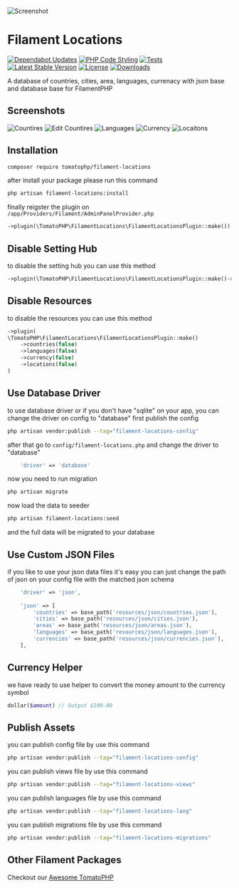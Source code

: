 ![Screenshot](https://raw.githubusercontent.com/tomatophp/filament-locations/master/arts/3x1io-tomato-locations.jpg)

# Filament Locations

[![Dependabot Updates](https://github.com/tomatophp/filament-locations/actions/workflows/dependabot/dependabot-updates/badge.svg)](https://github.com/tomatophp/filament-locations/actions/workflows/dependabot/dependabot-updates)
[![PHP Code Styling](https://github.com/tomatophp/filament-locations/actions/workflows/fix-php-code-styling.yml/badge.svg)](https://github.com/tomatophp/filament-locations/actions/workflows/fix-php-code-styling.yml)
[![Tests](https://github.com/tomatophp/filament-locations/actions/workflows/tests.yml/badge.svg)](https://github.com/tomatophp/filament-locations/actions/workflows/tests.yml)
[![Latest Stable Version](https://poser.pugx.org/tomatophp/filament-locations/version.svg)](https://packagist.org/packages/tomatophp/filament-locations)
[![License](https://poser.pugx.org/tomatophp/filament-locations/license.svg)](https://packagist.org/packages/tomatophp/filament-locations)
[![Downloads](https://poser.pugx.org/tomatophp/filament-locations/d/total.svg)](https://packagist.org/packages/tomatophp/filament-locations)

A database of countries, cities, area, languages, currenacy with json base and database base for FilamentPHP

## Screenshots

![Countires](https://raw.githubusercontent.com/tomatophp/filament-locations/master/arts/country.png)
![Edit Countires](https://raw.githubusercontent.com/tomatophp/filament-locations/master/arts/edit-country.png)
![Languages](https://raw.githubusercontent.com/tomatophp/filament-locations/master/arts/languages.png)
![Currency](https://raw.githubusercontent.com/tomatophp/filament-locations/master/arts/currency.png)
![Locaitons](https://raw.githubusercontent.com/tomatophp/filament-locations/master/arts/locations.png)


## Installation

```bash
composer require tomatophp/filament-locations
```
after install your package please run this command

```bash
php artisan filament-locations:install
```

finally reigster the plugin on `/app/Providers/Filament/AdminPanelProvider.php`

```php
->plugin(\TomatoPHP\FilamentLocations\FilamentLocationsPlugin::make())
```

## Disable Setting Hub 

to disable the setting hub you can use this method

```php
->plugin(\TomatoPHP\FilamentLocations\FilamentLocationsPlugin::make()->settingsHub(false))
```

## Disable Resources

to disable the resources you can use this method

```php
->plugin(
\TomatoPHP\FilamentLocations\FilamentLocationsPlugin::make()
    ->countries(false)
    ->languages(false)
    ->currency(false)
    ->locations(false)
)
```

## Use Database Driver

to use database driver or if you don't have "sqlite" on your app, you can change the driver on config to "database" first publish the config


```bash
php artisan vendor:publish --tag="filament-locations-config"
```

after that go to `config/filament-locations.php` and change the driver to "database"

```php
    'driver' => 'database'
```

now you need to run migration

```bash
php artisan migrate
```

now load the data to seeder

```bash
php artisan filament-locations:seed
```

and the full data will be migrated to your database

## Use Custom JSON Files

if you like to use your json data files it's easy you can just change the path of json on your config file with the matched json schema

```php
    'driver' => 'json',
    
    'json' => [
        'countries' => base_path('resources/json/countries.json'),
        'cities' => base_path('resources/json/cities.json'),
        'areas' => base_path('resources/json/areas.json'),
        'languages' => base_path('resources/json/languages.json'),
        'currencies' => base_path('resources/json/currencies.json'),
    ],
```

## Currency Helper

we have ready to use helper to convert the money amount to the currency symbol

```php
dollar($amount) // Output $100.00
```

## Publish Assets

you can publish config file by use this command

```bash
php artisan vendor:publish --tag="filament-locations-config"
```

you can publish views file by use this command

```bash
php artisan vendor:publish --tag="filament-locations-views"
```

you can publish languages file by use this command

```bash
php artisan vendor:publish --tag="filament-locations-lang"
```

you can publish migrations file by use this command

```bash
php artisan vendor:publish --tag="filament-locations-migrations"
```

## Other Filament Packages

Checkout our [Awesome TomatoPHP](https://github.com/tomatophp/awesome)

